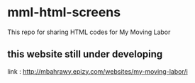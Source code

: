 # mml-html-screens
This repo for sharing HTML codes for My Moving Labor
## this website still under developing
link : http://mbahrawy.epizy.com/websites/my-moving-labor/i

